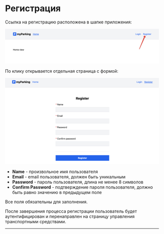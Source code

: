 # Регистрация

Ссылка на регистрацию расположена в шапке приложения:

![](img/01.png)

По клику открывается отдельная страница с формой:

![](img/02.png)

* **Name** - произвольное имя пользователя
* **Email** - email пользователя, должен быть уникальным
* **Password** - пароль пользователя, длина не менее 8 символов
* **Confirm Password** - подтверждение пароля пользователя, должно быть равно значению в предыдущем поле

Все поля обязательны для заполнения.

После завершения процесса регистрации пользователь будет аутентифицирован и перенаправлен на страницу управления транспортными средствами.

---

